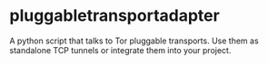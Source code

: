 # pluggabletransportadapter
A python script that talks to Tor pluggable transports. Use them as standalone TCP tunnels or integrate them into your project.
